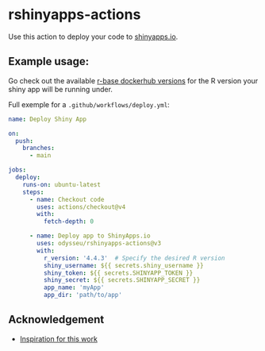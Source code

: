 # rshinyapps-actions


Use this action to deploy your code to [shinyapps.io](https://www.shinyapps.io/).

## Example usage:

Go check out the available [r-base dockerhub versions](https://hub.docker.com/_/r-base/tags) for the R version your shiny app will be running under.

Full exemple for a `.github/workflows/deploy.yml`:

```yml
name: Deploy Shiny App

on:
  push:
    branches:
      - main

jobs:
  deploy:
    runs-on: ubuntu-latest
    steps:
      - name: Checkout code
        uses: actions/checkout@v4
        with:
          fetch-depth: 0

      - name: Deploy app to ShinyApps.io
        uses: odysseu/rshinyapps-actions@v3
        with:
          r_version: '4.4.3'  # Specify the desired R version
          shiny_username: ${{ secrets.shiny_username }}
          shiny_token: ${{ secrets.SHINYAPP_TOKEN }}
          shiny_secret: ${{ secrets.SHINYAPP_SECRET }}
          app_name: 'myApp'
          app_dir: 'path/to/app'

```

## Acknowledgement

- [Inspiration for this work](https://github.com/qwert666/shinyapps-actions)
